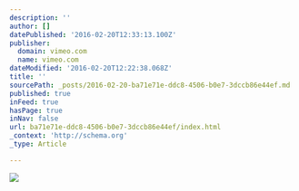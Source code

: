 ```yaml
---
description: ''
author: []
datePublished: '2016-02-20T12:33:13.100Z'
publisher:
  domain: vimeo.com
  name: vimeo.com
dateModified: '2016-02-20T12:22:38.068Z'
title: ''
sourcePath: _posts/2016-02-20-ba71e71e-ddc8-4506-b0e7-3dccb86e44ef.md
published: true
inFeed: true
hasPage: true
inNav: false
url: ba71e71e-ddc8-4506-b0e7-3dccb86e44ef/index.html
_context: 'http://schema.org'
_type: Article

---
```

![](https://i.vimeocdn.com/video/93175249_295x166.jpg)